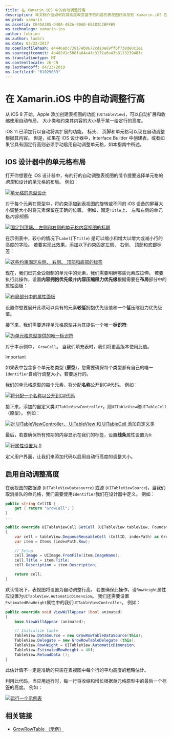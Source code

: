 ```yaml
---
title: 在 Xamarin.iOS 中的自动调整行高
description: 本文档介绍如何将其高度改变基于的内容的表视图行添加到 Xamarin.iOS 应用程序。 它讨论了 iOS 设计器中的单元格布局和启用自动调整大小的高度。
ms.prod: xamarin
ms.assetid: CE45A385-D40A-482A-90A0-E8382C2BFFB9
ms.technology: xamarin-ios
author: lobrien
ms.author: laobri
ms.date: 03/22/2017
ms.openlocfilehash: e4446abc73817eb0672cd10a69ff6f738de0c1e1
ms.sourcegitcommit: 4b402d1c508fa84e4fc3171a6e43b811323948fc
ms.translationtype: MT
ms.contentlocale: zh-CN
ms.lasthandoff: 04/23/2019
ms.locfileid: "61029033"
---
```

# <a name="auto-sizing-row-height-in-xamarinios"></a>在 Xamarin.iOS 中的自动调整行高

从 iOS 8 开始，Apple 添加创建表视图的功能 (`UITableView`)，可以自动扩展和收缩使用自动布局、 大小类和约束其内容的大小基于某一给定行的高度。

iOS 11 已添加行以自动将其扩展的功能。 标头、 页脚和单元格可以现在自动调整根据其内容。 但是，如果在 iOS 设计器中，Interface Builder 中创建表，或者如果它具有固定行高则必须手动启用自动调整单元格，如本指南中所述。

## <a name="cell-layout-in-the-ios-designer"></a>IOS 设计器中的单元格布局

打开你想要在 iOS 设计器中，有的行的自动调整表视图的情节提要选择单元格的*原型*和设计的单元格的布局。 例如：

[![](autosizing-row-height-images/table01.png "单元格的原型设计")](autosizing-row-height-images/table01.png#lightbox)

对于每个元素在原型中，将约束添加到表视图的旋转或不同的 iOS 设备的屏幕大小调整大小时将元素保留在正确的位置。 例如，固定`Title`上、 左和右侧的单元格*内容视图*:

[![](autosizing-row-height-images/table02.png "固定到顶端、 左侧和右侧的单元格内容视图的标题")](autosizing-row-height-images/table02.png#lightbox)

在示例表中，较小的情况下`Label`(下`Title`) 是可以缩小和增大以增大或减小行的高度的字段。 若要实现此效果，添加以下约束固定左侧、 右侧、 顶部和底部标签：

[![](autosizing-row-height-images/table03.png "这些约束固定左侧、 右侧、 顶部和底部的标签")](autosizing-row-height-images/table03.png#lightbox)

现在，我们已完全受限制的单元中的元素，我们需要明确哪些元素应拉伸。 若要执行此操作，设置**内容拥抱优先级**并**内容压缩阻力优先级**根据需要在**布局**部分中的属性面板：

[![](autosizing-row-height-images/table03a.png "布局部分中的属性面板")](autosizing-row-height-images/table03a.png#lightbox)

设置你想要展开此项可以具有的元素**较低**拥抱优先级值和一个**低**压缩阻力优先级值。

接下来，我们需要选择单元格原型并为其提供一个唯一**标识符**:

[![](autosizing-row-height-images/table04.png "为单元格原型提供的唯一标识符")](autosizing-row-height-images/table04.png#lightbox)

对于本示例中， `GrowCell`。 当我们填充表时，我们将更高版本使用此值。

> [!IMPORTANT]
> 如果表中包含多个单元格类型 (**原型**)，您需要确保每个类型都有自己的唯一`Identifier`自动行调整大小，若要运行的。

我们的单元格原型的每个元素，将分配**名称**公开到C#代码。 例如：

[![](autosizing-row-height-images/table05.png "将分配一个名称以公开到C#代码")](autosizing-row-height-images/table05.png#lightbox)

接下来，添加的自定义类`UITableViewController`，则`UITableView`和`UITableCell`（原型）。 例如： 

[![](autosizing-row-height-images/table06.png "对 UITableViewController、 UITableView 和 UITableCell 添加自定义类")](autosizing-row-height-images/table06.png#lightbox)

最后，若要确保所有预期的内容显示在我们的标签，设置**线条**属性设置为`0`:

[![](autosizing-row-height-images/table06.png "行属性设置为 0")](autosizing-row-height-images/table06a.png#lightbox)

定义用户界面，让我们来添加代码以启用自动行高度的调整大小。

## <a name="enabling-auto-resizing-height"></a>启用自动调整高度

在表视图的数据源 (`UITableViewDatasource`) 或源 (`UITableViewSource`)，当我们取消排队的单元格，我们需要使用`Identifier`我们在设计器中定义。 例如：

```csharp
public string CellID {
    get { return "GrowCell"; }
}
...

public override UITableViewCell GetCell (UITableView tableView, Foundation.NSIndexPath indexPath)
{
    var cell = tableView.DequeueReusableCell (CellID, indexPath) as GrowRowTableCell;
    var item = Items [indexPath.Row];

    // Setup
    cell.Image = UIImage.FromFile(item.ImageName);
    cell.Title = item.Title;
    cell.Description = item.Description;

    return cell;
}
```

默认情况下，表视图将设置为自动调整行高。 若要确保此操作，请`RowHeight`属性应设置为`UITableView.AutomaticDimension`。 我们还需要设置`EstimatedRowHeight`属性中的我们`UITableViewController`。 例如：

```csharp
public override void ViewWillAppear (bool animated)
{
    base.ViewWillAppear (animated);

    // Initialize table
    TableView.DataSource = new GrowRowTableDataSource(this);
    TableView.Delegate = new GrowRowTableDelegate (this);
    TableView.RowHeight = UITableView.AutomaticDimension;
    TableView.EstimatedRowHeight = 40f;
    TableView.ReloadData ();
}
```

此估计值不一定是准确的只需在表视图中每个行的平均高度的粗略估计。

利用此代码，当应用运行时，每一行将收缩和增长根据单元格原型中的最后一个标签的高度。 例如：

[![](autosizing-row-height-images/table07.png "运行一个示例表")](autosizing-row-height-images/table07.png#lightbox)


## <a name="related-links"></a>相关链接

- [GrowRowTable （示例）](https://developer.xamarin.com/samples/monotouch/GrowRowTable/)
